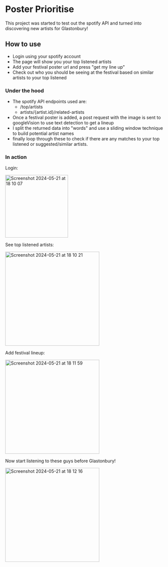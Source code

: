 # Poster Prioritise

This project was started to test out the spotify API and turned into discovering new artists for Glastonbury!

## How to use
- Login using your spotify account
- The page will show you your top listened artists
- Add your festival poster url and press "get my line up"
- Check out who you should be seeing at the festival based on similar artists to your top listened 


### Under the hood
- The spotify API endpoints used are:
  - /top/artists
  - artists/{artist.id}/related-artists
- Once a festival poster is added, a post request with the image is sent to googleVision to use text detection to get a lineup
- I split the returned data into "words" and use a sliding window technique to build potential artist names
- finally loop through these to check if there are any matches to your top listened or suggested/similar artists.

### In action
Login:<br>

<img width="200" alt="Screenshot 2024-05-21 at 18 10 07" src="https://github.com/becmorrell/spotify-react/assets/77584099/68acbc8d-cc33-40b4-8ff5-b114f0ae0285">

See top listened artists:<br>

<img width="300" alt="Screenshot 2024-05-21 at 18 10 21" src="https://github.com/becmorrell/spotify-react/assets/77584099/c47b0c7e-ec13-4db6-a130-40fc4f484973">

Add festival lineup:<br>

<img width="300" alt="Screenshot 2024-05-21 at 18 11 59" src="https://github.com/becmorrell/spotify-react/assets/77584099/bf03b16b-9d38-4a89-aec8-e51e70f72ae8">

Now start listening to these guys before Glastonbury!<br>

<img width="300" alt="Screenshot 2024-05-21 at 18 12 16" src="https://github.com/becmorrell/spotify-react/assets/77584099/b815bba4-eb09-4c88-a74b-e054565e74ec">
